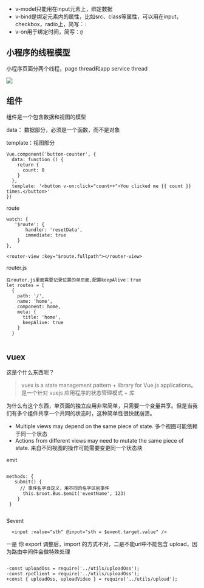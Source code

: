 - v-model只能用在input元素上，绑定数据
- v-bind是绑定元素内的属性，比如src、class等属性，可以用在input，checkbox，radio上，简写：`:`
- v-on用于绑定时间，简写：`@`

## 小程序的线程模型

小程序页面分两个线程，page thread和app service thread

![](https://tva1.sinaimg.cn/large/00831rSTgy1gcd9fe9j3aj30ie0s6758.jpg)

## 组件
组件是一个包含数据和视图的模型

data： 数据部分，必须是一个函数，而不是对象

template：视图部分

```
Vue.component('button-counter', {
  data: function () {
    return {
      count: 0
    }
  },
  template: '<button v-on:click="count++">You clicked me {{ count }} times.</button>'
})

```

route

```
watch: {
   '$route': {
       handler: 'resetData',
       immediate: true
    }
},
```
```
<router-view :key="$route.fullpath"></router-view>

```

router.js

```
在router.js里面需要记录位置的单页面,配置keepAlive：true
let routes = [
  {
    path: '/',
    name: 'home',
    component: home,
    meta: {
      title: 'home',
      keepAlive: true
    }
  }


```

## vuex
这是个什么东西呢？
>vuex is a state management pattern + library for Vue.js applications。是一个针对 vuejs 应用程序的状态管理模式 + 库

为什么有这个东西，单页面的独立应用非常简单，只需要一个变量共享。但是当我们有多个组件共享一个共同的状态时，这种简单性很快就崩溃。

- Multiple views may depend on the same piece of state. 多个视图可能依赖于同一个状态
- Actions from different views may need to mutate the same piece of state. 来自不同视图的操作可能需要变更同一个状态块



emit

```

methods: {
   submit() {
     // 事件名字自定义，用不同的名字区别事件
      this.$root.Bus.$emit('eventName', 123)
    }
 }
 
```
 
  
   $event 
  
```
  <input :value="sth" @input="sth = $event.target.value" />

```
  
  
  一是 你 export 调整后，import 的方式不对，二是不能url中不能包含 upload，因为路由中间件会做特殊处理
  
  ```
  
-const uploadOss = require('../utils/uploadOss');
-const rpcClient = require('../utils/uploadOss');
+const { uploadOss, uploadVideo } = require('../utils/upload');

```
  
  